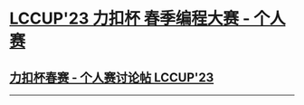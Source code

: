# [LCCUP'23 力扣杯 春季编程大赛 - 个人赛](https://leetcode.cn/contest/season/2023-spring/)

## [力扣杯春赛 - 个人赛讨论帖 LCCUP'23](https://leetcode.cn/circle/discuss/ByQDEU/)

-------------------
